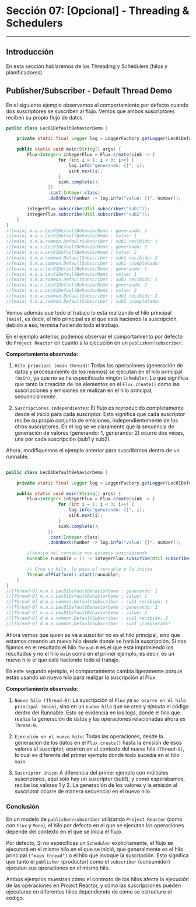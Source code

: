 # Sección 07: [Opcional] - Threading & Schedulers

---

## Introducción

En esta sección hablaremos de los Threading y Schedulers (hilos y planificadores)

## Publisher/Subscriber - Default Thread Demo

En el siguiente ejemplo observamos el comportamiento por defecto cuando dos suscriptores se suscriben al
flujo. Vemos que ambos suscriptores reciben su propio flujo de datos.

````java
public class Lec01DefaultBehaviorDemo {

    private static final Logger log = LoggerFactory.getLogger(Lec01DefaultBehaviorDemo.class);

    public static void main(String[] args) {
        Flux<Integer> integerFlux = Flux.create(sink -> {
                    for (int i = 1; i < 3; i++) {
                        log.info("generando: {}", i);
                        sink.next(i);
                    }
                    sink.complete();
                })
                .cast(Integer.class)
                .doOnNext(number -> log.info("value: {}", number));

        integerFlux.subscribe(Util.subscriber("sub1"));
        integerFlux.subscribe(Util.subscriber("sub2"));
    }
}
//[main] m.a.s.Lec01DefaultBehaviorDemo : generando: 1
//[main] m.a.s.Lec01DefaultBehaviorDemo : value: 1
//[main] d.m.a.common.DefaultSubscriber : sub1 recibido: 1
//[main] m.a.s.Lec01DefaultBehaviorDemo : generando: 2
//[main] m.a.s.Lec01DefaultBehaviorDemo : value: 2
//[main] d.m.a.common.DefaultSubscriber : sub1 recibido: 2
//[main] d.m.a.common.DefaultSubscriber : sub1 ¡completado!
//[main] m.a.s.Lec01DefaultBehaviorDemo : generando: 1
//[main] m.a.s.Lec01DefaultBehaviorDemo : value: 1
//[main] d.m.a.common.DefaultSubscriber : sub2 recibido: 1
//[main] m.a.s.Lec01DefaultBehaviorDemo : generando: 2
//[main] m.a.s.Lec01DefaultBehaviorDemo : value: 2
//[main] d.m.a.common.DefaultSubscriber : sub2 recibido: 2
//[main] d.m.a.common.DefaultSubscriber : sub2 ¡completado!
````

Vemos además que todo el trabajo lo está realizando el hilo principal `[main]`, es decir, el hilo principal es el que
está haciendo la suscripción, debido a eso, termina haciendo todo el trabajo.

En el ejemplo anterior, podemos observar el comportamiento por defecto de `Project Reactor` en cuanto a la ejecución en
un `publisher/subscriber`.

**Comportamiento observado:**

1. `Hilo principal (main thread)`:
   Todas las operaciones (generación de datos y procesamiento de los mismos) se ejecutan en el hilo principal `(main)`,
   ya que no se ha especificado ningún `Scheduler`. Lo que significa que tanto la creación de los elementos en el
   `Flux.create()` como las suscripciones y emisiones se realizan en el hilo principal, secuencialmente.

2. `Suscripciones independientes`:
   El flujo es reproducido completamente desde el inicio para cada suscriptor. Esto significa que cada suscriptor recibe
   su propio conjunto de emisiones, independientemente de los otros suscriptores.
   En el log se ve claramente que la secuencia de generación de valores (generando: 1, generando: 2) ocurre dos veces,
   una por cada suscripción (sub1 y sub2).

Ahora, modifiquemos el ejemplo anterior para suscribirnos dentro de un runnable.

````java

public class Lec01DefaultBehaviorDemo {

    private static final Logger log = LoggerFactory.getLogger(Lec01DefaultBehaviorDemo.class);

    public static void main(String[] args) {
        Flux<Integer> integerFlux = Flux.create(sink -> {
                    for (int i = 1; i < 3; i++) {
                        log.info("generando: {}", i);
                        sink.next(i);
                    }
                    sink.complete();
                })
                .cast(Integer.class)
                .doOnNext(number -> log.info("value: {}", number));

        //dentro del runnable nos estamos suscribiendo
        Runnable runnable = () -> integerFlux.subscribe(Util.subscriber("sub1"));

        // Crea un hilo, le pasa el runnable y lo inicia
        Thread.ofPlatform().start(runnable);
    }
}
//[Thread-0] m.a.s.Lec01DefaultBehaviorDemo : generando: 1
//[Thread-0] m.a.s.Lec01DefaultBehaviorDemo : value: 1
//[Thread-0] d.m.a.common.DefaultSubscriber : sub1 recibido: 1
//[Thread-0] m.a.s.Lec01DefaultBehaviorDemo : generando: 2
//[Thread-0] m.a.s.Lec01DefaultBehaviorDemo : value: 2
//[Thread-0] d.m.a.common.DefaultSubscriber : sub1 recibido: 2
//[Thread-0] d.m.a.common.DefaultSubscriber : sub1 ¡completado!
````

Ahora vemos que quien se va a suscribir no es el hilo principal, sino que estamos creando un nuevo hilo desde donde
se hará la suscripción. Si nos fijamos en el resultado el hilo `Thread-0` es el que está imprimiendo los resultados y
no el hilo `main` como en el primer ejemplo, es decir, es un nuevo hilo el que está haciendo todo el trabajo.

En este segundo ejemplo, el comportamiento cambia ligeramente porque estás usando un nuevo hilo para realizar la
suscripción al Flux.

**Comportamiento observado:**

1. `Nuevo hilo (Thread-0)`:
   La suscripción al `Flux` ya `no ocurre en el hilo principal (main)`, sino en un `nuevo hilo` que se crea y ejecuta el
   código dentro del Runnable. Esto se evidencia en los logs, donde el hilo que realiza la generación de datos y las
   operaciones relacionadas ahora es `Thread-0`.

2. `Ejecución en el nuevo hilo`:
   Todas las operaciones, desde la generación de los datos en el `Flux.create()` hasta la emisión de esos valores al
   suscriptor, ocurren en el contexto del nuevo hilo `(Thread-0)`, lo cual es diferente del primer ejemplo donde todo
   sucedía en el hilo `main`.

3. `Suscriptor único`:
   A diferencia del primer ejemplo con múltiples suscriptores, aquí solo hay un suscriptor (sub1), y como esperábamos,
   recibe los valores 1 y 2. La generación de los valores y la emisión al suscriptor ocurre de manera secuencial en el
   nuevo hilo.

### Conclusión

En un modelo de `publisher/subscriber` utilizando `Project Reactor` (como con `Flux` y `Mono`), el hilo por defecto en
el que se ejecutan las operaciones depende del contexto en el que se inicia el flujo.

Por defecto, Si no especificas un `Scheduler` explícitamente, el flujo se ejecutará en el mismo hilo en
el que se inició, que generalmente es el hilo principal `("main thread")` o el hilo que invoque la suscripción. Esto
significa que tanto el `publisher` (productor) como el `subscriber` (consumidor) ejecutan sus operaciones en el
mismo hilo.

Ambos ejemplos muestran cómo el contexto de los hilos afecta la ejecución de las operaciones en Project Reactor, y cómo
las suscripciones pueden ejecutarse en diferentes hilos dependiendo de cómo se estructure el código.
